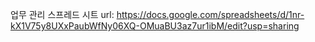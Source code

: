 업무 관리 스프레드 시트 url: https://docs.google.com/spreadsheets/d/1nr-kX1V75y8UXxPaubWfNy06XQ-OMuaBU3az7ur1ibM/edit?usp=sharing
